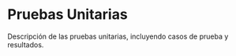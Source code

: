 # Pruebas Unitarias

Descripción de las pruebas unitarias, incluyendo casos de prueba y resultados.
